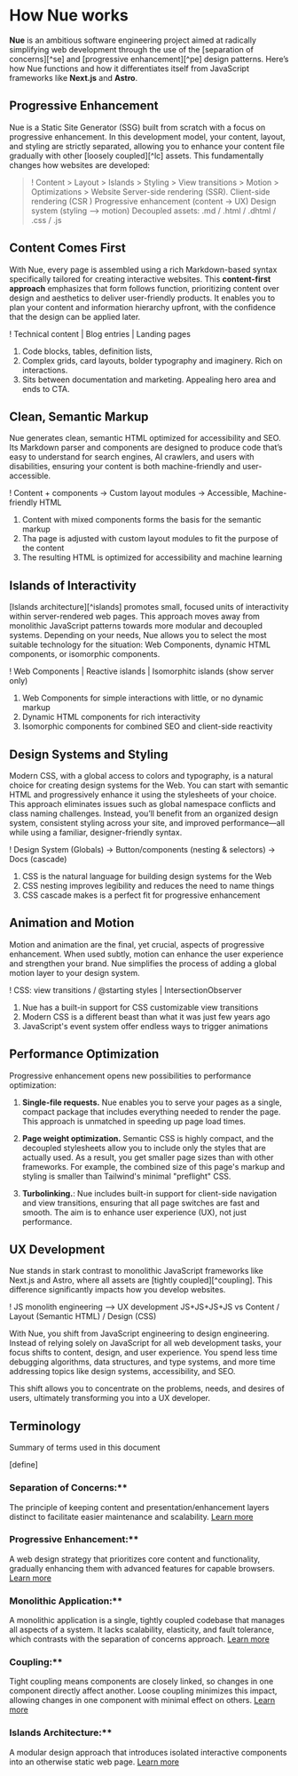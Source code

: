 
# How Nue works
**Nue** is an ambitious software engineering project aimed at radically simplifying web development through the use of the [separation of concerns][^se] and [progressive enhancement][^pe] design patterns. Here’s how Nue functions and how it differentiates itself from JavaScript frameworks like **Next.js** and **Astro**.


## Progressive Enhancement
Nue is a Static Site Generator (SSG) built from scratch with a focus on progressive enhancement. In this development model, your content, layout, and styling are strictly separated, allowing you to enhance your content file gradually with other [loosely coupled][^lc] assets. This fundamentally changes how websites are developed:

> ! Content > Layout > Islands > Styling > View transitions > Motion > Optimizations > Website
  Server-side rendering (SSR).
  Client-side rendering (CSR )
  Progressive enhancement (content -> UX)
  Design system (styling --> motion)
  Decoupled assets: .md / .html / .dhtml / .css / .js


## Content Comes First
With Nue, every page is assembled using a rich Markdown-based syntax specifically tailored for creating interactive websites. This **content-first approach** emphasizes that form follows function, prioritizing content over design and aesthetics to deliver user-friendly products. It enables you to plan your content and information hierarchy upfront, with the confidence that the design can be applied later.

! Technical content | Blog entries | Landing pages
  1. Code blocks, tables, definition lists,
  2. Complex grids, card layouts, bolder typography and imaginery. Rich on interactions.
  3. Sits between documentation and marketing. Appealing hero area and ends to CTA.


## Clean, Semantic Markup
Nue generates clean, semantic HTML optimized for accessibility and SEO. Its Markdown parser and components are designed to produce code that’s easy to understand for search engines, AI crawlers, and users with disabilities, ensuring your content is both machine-friendly and user-accessible.

! Content + components -> Custom layout modules -> Accessible, Machine-friendly HTML
  1. Content with mixed components forms the basis for the semantic markup
  2. Tha page is adjusted with custom layout modules to fit the purpose of the content
  3. The resulting HTML is optimized for accessibility and machine learning


## Islands of Interactivity
[Islands architecture][^islands] promotes small, focused units of interactivity within server-rendered web pages. This approach moves away from monolithic JavaScript patterns towards more modular and decoupled systems. Depending on your needs, Nue allows you to select the most suitable technology for the situation: Web Components, dynamic HTML components, or isomorphic components.

! Web Components | Reactive islands | Isomorphitc islands (show server only)
  1. Web Components for simple interactions with little, or no dynamic markup
  2. Dynamic HTML components for rich interactivity
  3. Isomorphic components for combined SEO and client-side reactivity

## Design Systems and Styling
Modern CSS, with a global access to colors and typography, is a natural choice for creating design systems for the Web. You can start with semantic HTML and progressively enhance it using the stylesheets of your choice. This approach eliminates issues such as  global namespace conflicts and class naming challenges. Instead, you’ll benefit from an organized design system, consistent styling across your site, and improved performance—all while using a familiar, designer-friendly syntax.

! Design System (Globals) -> Button/components (nesting & selectors) -> Docs (cascade)
  1. CSS is the natural language for building design systems for the Web
  2. CSS nesting improves legibility and reduces the need to name things
  3. CSS cascade makes is a perfect fit for progressive enhancement


## Animation and Motion
Motion and animation are the final, yet crucial, aspects of progressive enhancement. When used subtly, motion can enhance the user experience and strengthen your brand. Nue simplifies the process of adding a global motion layer to your design system.

! CSS: view transitions / @starting styles | IntersectionObserver
  1. Nue has a built-in support for CSS customizable view transitions
  2. Modern CSS is a different beast than what it was just few years ago
  3. JavaScript's event system offer endless ways to trigger animations


## Performance Optimization
Progressive enhancement opens new possibilities to performance optimization:

1. **Single-file requests.** Nue enables you to serve your pages as a single, compact package that includes everything needed to render the page. This approach is unmatched in speeding up page load times.

2. **Page weight optimization.** Semantic CSS is highly compact, and the decoupled stylesheets allow you to include only the styles that are actually used. As a result, you get smaller page sizes than with other frameworks. For example, the combined size of this page's markup and styling is smaller than Tailwind's minimal "preflight" CSS.

3. **Turbolinking.**: Nue includes built-in support for client-side navigation and view transitions, ensuring that all page switches are fast and smooth. The aim is to enhance user experience (UX), not just performance.


## UX Development
Nue stands in stark contrast to monolithic JavaScript frameworks like Next.js and Astro, where all assets are [tightly coupled][^coupling]. This difference significantly impacts how you develop websites.

! JS monolith engineering --> UX development
  JS+JS+JS+JS vs Content / Layout (Semantic HTML) / Design (CSS)

With Nue, you shift from JavaScript engineering to design engineering. Instead of relying solely on JavaScript for all web development tasks, your focus shifts to content, design, and user experience. You spend less time debugging algorithms, data structures, and type systems, and more time addressing topics like design systems, accessibility, and SEO.

This shift allows you to concentrate on the problems, needs, and desires of users, ultimately transforming you into a UX developer.




## Terminology
Summary of terms used in this document

[define]
  ### Separation of Concerns:**
  The principle of keeping content and presentation/enhancement layers distinct to facilitate easier maintenance and scalability.
  [Learn more](https://en.wikipedia.org/wiki/Separation_of_content_and_presentation)

  ### Progressive Enhancement:**
  A web design strategy that prioritizes core content and functionality, gradually enhancing them with advanced features for capable browsers.
  [Learn more](https://en.wikipedia.org/wiki/Progressive_enhancement)

  ### Monolithic Application:**
  A monolithic application is a single, tightly coupled codebase that manages all aspects of a system. It lacks scalability, elasticity, and fault tolerance, which contrasts with the separation of concerns approach.
  [Learn more](https://en.wikipedia.org/wiki/Monolithic_application)

  ### Coupling:**
  Tight coupling means components are closely linked, so changes in one component directly affect another. Loose coupling minimizes this impact, allowing changes in one component with minimal effect on others.
  [Learn more](https://en.wikipedia.org/wiki/Coupling_(computer_programming))

  ### Islands Architecture:**
  A modular design approach that introduces isolated interactive components into an otherwise static web page.
  [Learn more](https://www.patterns.dev/vanilla/islands-architecture/)






